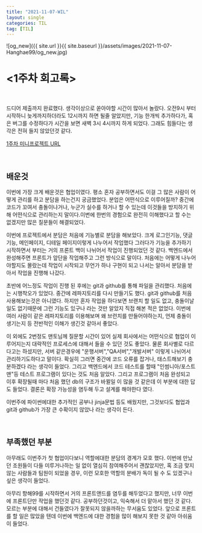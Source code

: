 ```yaml
---
title: "2021-11-07-WIL"
layout: single
categories: TIL
tag: [TIL]
---
```

![og_new]({{ site.url }}{{ site.baseurl }}/assets/images/2021-11-07-Hanghae99/og_new.jpg)
<br />

# <1주차 회고록>

<br />

 드디어 제출까지 완료했다. 생각이상으로 쏟아야할 시간이 많아서 놀랐다. 오전9시 부터 시작하니 늦게까지하더라도 12시까지 하면 될줄 알았지만, 기능 한개씩 추가하다가, 혹은 버그를 수정하다가 시간을 보면 새벽 3시 4시까지 하게 되었다. 그래도 힘들다는 생각은 전혀 들지 않았던것 같다.

[1주차 미니프로젝트 URL](https://github.com/59-devv/what_to_feed)



<br />



##  배운것

 이번에 가장 크게 배운것은 협업이였다. 평소 혼자 공부하면서도 이걸 그 많은 사람이 어떻게 관리를 하고 분담을 하는건지 궁금했었다. 분업은 어떤식으로 이루어질까? 중간에 코드가 꼬여서 충돌이나거나, 누군가 실수를 하거나 할 수 있는데 이것들을 방지하기 위해 어떤식으로 관리하는지 말이다.이번에 한번의 경험으로 완전히 이해했다고 할 수는 없겠지만 많은 질문들이 해결되었다. 

 이번에 프로젝트에서 분담은 처음에 기능별로 분담을 해보았다. 크게 로그인기능, 댓글기능, 메인페이지, 디테일 페이지이렇게 나누어서 작업했다 그러다가 기능을 추가하기 시작하면서 부터는 거의 프론트 백이 나뉘어서 작업이 진행되었던 것 같다. 백엔드에서 완성해주면 프론트가 앞단을 작업해주고 그런 방식으로 말이다. 처음에는 어떻게 나누어야할지도 몰랐는데 작업이 시작되고 무언가 하나 구현이 되고 나서는 알아서 분담을 받아서 작업을 진행해 나갔다. 

 초반에 어느정도 작업이 진행 된 후에는 git과 github를 통해 파일을 관리했다. 처음에는 시행착오가 있었다. 중간에 레파지토리를 다시 만들기도 했다. git과 github를 처음 사용해보는것은 아니였다. 하지만 혼자 작업을 하다보면 브랜치 할 일도 없고, 충돌이날 일도 없기때문에 그런 기능도 있구나 라는 것만 알았지 직접 해본 적은 없었다. 이번에 여러 사람이 같은 레파지토리를 이용해보며 왜 브런치를 만들어야하는지, 언제 충돌이 생기는지 등 전반적인 이해가 생긴것 같아서 좋았다. 

 이 외에도 2번정도 맨토님께 질문할 시간이 있어 실제 회사에서는 어떤식으로 협업이 이루어지는지 대략적인 프로세스에 대해서 들을 수 있던 것도 좋았다. 물론 회사별로 다르다고는 하셨지만, 서버 같은경우에 "운행서버","QA서버","개발서버" 이렇게 나뉘어서 관리하기도하다고 말이다. 확실히 그러면 중간에 코드 오류를 잡거나, 태스트해보기 충분하겠다 라는 생각이 들었다. 그리고 백엔드에서 코드 테스트를 할때 "인썸니아/포스트맨"등 테스트 프로그램이 있다는 것도 처음 알았다. 그리고 프로그램이 처음 완성되고 이후 확장될때 마다 처음 했던 db의 구조가 바뀔일 이 많을 것 같은데 이 부분에 대한 답도 들었다. 결론은 확장 가능성을 염두해 두고 설계를 해야한다 였다.

 이번주에 파이썬에대한 추가적인 공부나 jinja문법 등도 배웠지만, 그것보다도 협업과 git과 github가 가장 큰 수확이지 않았나 라는 생각이 든다.

 

<br />



## 부족했던 부분

 아무래도 이번주가 첫 협업이다보니 역할에대한 분담의 경계가 모호 했다. 이번에 만났던 조원들이 다들 미루거나하는 일 없이 열심히 참여해주어서 괜찮았지만, 혹 조금 맞지 않는 사람들과 팀원이 되었을 경우, 이런 모호한 역할의 분배가 독이 될 수 도 있겠구나 싶은 생각이 들었다.

 아무리 항해99를 시작하면서 거의 프론트앤드를 염두를 해두었다고 했지만, 너무 이번에 프론트단만 작업을 했던것 같다. 공부하던것이고, 익숙해서 더 맡아서 했던 것 같다. 모르는 부분에 대해서 건들였다가 잘못되지 않을까하는 무서움도 있었다. 앞으로 프론트를 할 일은 많았을 텐데 이번에 백엔드에 대한 경험을 많이 해보지 못한 것 같아 아쉬움이 들었다.

 

<br />
<br />
<br />
<br />
